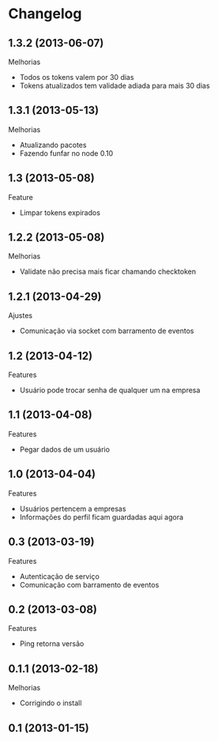 Changelog
=========

## 1.3.2 (2013-06-07)

Melhorias
- Todos os tokens valem por 30 dias
- Tokens atualizados tem validade adiada para mais 30 dias

## 1.3.1 (2013-05-13)

Melhorias
- Atualizando pacotes
- Fazendo funfar no node 0.10

## 1.3 (2013-05-08)

Feature
- Limpar tokens expirados

## 1.2.2 (2013-05-08)

Melhorias
- Validate não precisa mais ficar chamando checktoken

## 1.2.1 (2013-04-29)

Ajustes
- Comunicação via socket com barramento de eventos

## 1.2 (2013-04-12)

Features
- Usuário pode trocar senha de qualquer um na empresa

## 1.1 (2013-04-08)

Features
- Pegar dados de um usuário

## 1.0 (2013-04-04)

Features
- Usuários pertencem a empresas
- Informações do perfil ficam guardadas aqui agora

## 0.3 (2013-03-19)

Features
- Autenticação de serviço
- Comunicação com barramento de eventos

## 0.2 (2013-03-08)

Features
- Ping retorna versão


## 0.1.1 (2013-02-18)

Melhorias
- Corrigindo o install

## 0.1 (2013-01-15)
